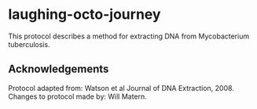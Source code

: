 # laughing-octo-journey
This protocol describes a method for extracting DNA from Mycobacterium tuberculosis.

## Acknowledgements
Protocol adapted from: Watson et al Journal of DNA Extraction, 2008.
Changes to protocol made by: Will Matern.
